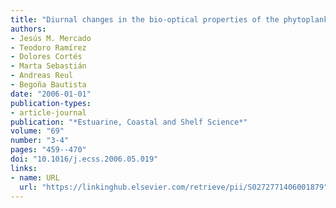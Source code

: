 ```yaml
---
title: "Diurnal changes in the bio-optical properties of the phytoplankton in the Alborán Sea (Mediterranean Sea)"
authors:
- Jesús M. Mercado
- Teodoro Ramírez
- Dolores Cortés
- Marta Sebastián
- Andreas Reul
- Begoña Bautista
date: "2006-01-01"
publication-types:
- article-journal
publication: "*Estuarine, Coastal and Shelf Science*"
volume: "69"
number: "3-4"
pages: "459--470"
doi: "10.1016/j.ecss.2006.05.019"
links:
- name: URL
  url: "https://linkinghub.elsevier.com/retrieve/pii/S0272771406001879"
---
```

